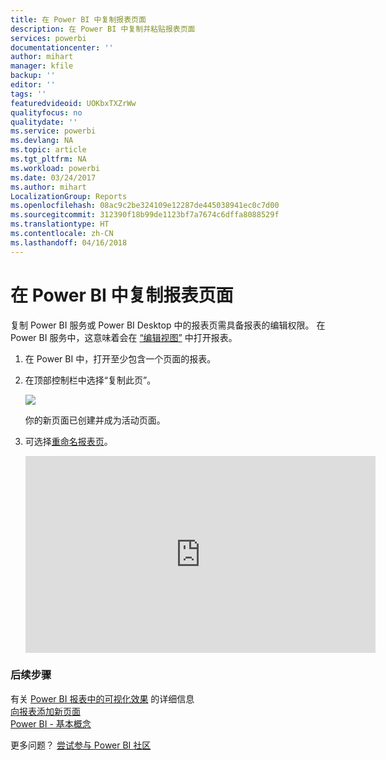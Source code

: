 ```yaml
---
title: 在 Power BI 中复制报表页面
description: 在 Power BI 中复制并粘贴报表页面
services: powerbi
documentationcenter: ''
author: mihart
manager: kfile
backup: ''
editor: ''
tags: ''
featuredvideoid: UOKbxTXZrWw
qualityfocus: no
qualitydate: ''
ms.service: powerbi
ms.devlang: NA
ms.topic: article
ms.tgt_pltfrm: NA
ms.workload: powerbi
ms.date: 03/24/2017
ms.author: mihart
LocalizationGroup: Reports
ms.openlocfilehash: 08ac9c2be324109e12287de445038941ec0c7d00
ms.sourcegitcommit: 312390f18b99de1123bf7a7674c6dffa8088529f
ms.translationtype: HT
ms.contentlocale: zh-CN
ms.lasthandoff: 04/16/2018
---
```

# <a name="duplicate-a-report-page-in-power-bi"></a>在 Power BI 中复制报表页面
复制 Power BI 服务或 Power BI Desktop 中的报表页需具备报表的编辑权限。 在 Power BI 服务中，这意味着会在 [“编辑视图”](service-reading-view-and-editing-view.md) 中打开报表。 


1. 在 Power BI 中，打开至少包含一个页面的报表。 

2. 在顶部控制栏中选择“复制此页”。
   
   ![](media/power-bi-report-copy-paste-page/pbi_duplicate_new.png)
   
   你的新页面已创建并成为活动页面。
3. 可选择[重命名报表页](service-rename.md)。
   
   <iframe width="560" height="315" src="https://www.youtube.com/embed/UOKbxTXZrWw?list=PL1N57mwBHtN0JFoKSR0n-tBkUJHeMP2cP" frameborder="0" allowfullscreen></iframe>

### <a name="next-steps"></a>后续步骤
有关 [Power BI 报表中的可视化效果](power-bi-report-visualizations.md)  的详细信息  
[向报表添加新页面](power-bi-report-add-page.md)    
[Power BI - 基本概念](service-basic-concepts.md)    

更多问题？ [尝试参与 Power BI 社区](http://community.powerbi.com/)

